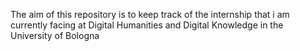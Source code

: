 The aim of this repository is to keep track of the internship that i am currently facing at Digital Humanities and Digital Knowledge in the University of Bologna
